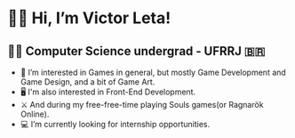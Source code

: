 # 👋😃 Hi, I’m Victor Leta!

## 👨‍💻 Computer Science undergrad - UFRRJ 🇧🇷
- 👀 I’m interested in Games in general, but mostly Game Development and Game Design, and a bit of Game Art.
- 🖥 I'm also interested in Front-End Development.
- ⚔️ And during my free-free-time playing Souls games(or Ragnarök Online).
- 💻 I’m currently looking for internship opportunities.   

<!---
victorrlo/victorrlo is a ✨ special ✨ repository because its `README.md` (this file) appears on your GitHub profile.
You can click the Preview link to take a look at your changes.
--->

